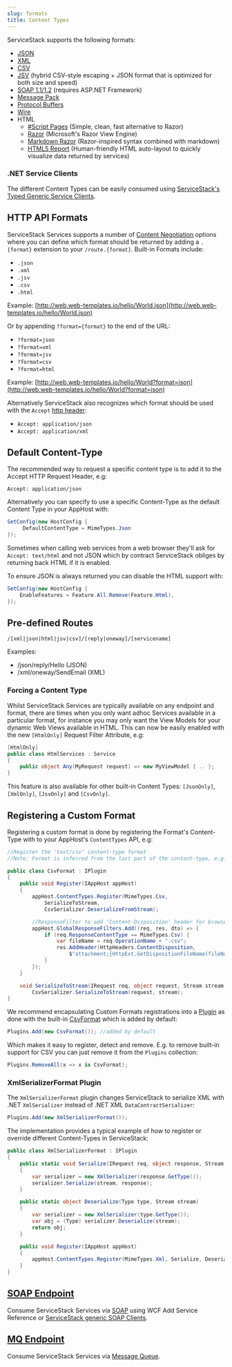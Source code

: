 ```yaml
---
slug: formats
title: Content Types
---
```


ServiceStack supports the following formats:

- [JSON](https://github.com/ServiceStack/ServiceStack.Text)
- [XML](https://docs.microsoft.com/en-us/dotnet/api/system.runtime.serialization.datacontractserializer)
- [CSV](/csv-format)
- [JSV](/jsv-format) (hybrid CSV-style escaping + JSON format that is optimized for both size and speed)
- [SOAP 1.1/1.2](/soap-support) (requires ASP.NET Framework)
- [Message Pack](/messagepack-format)
- [Protocol Buffers](/protobuf-format)
- [Wire](/wire-format)
- HTML
    - [#Script Pages](https://sharpscript.net/docs/sharp-pages) (Simple, clean, fast alternative to Razor)
    - [Razor](http://razor.servicestack.net) (Microsoft's Razor View Engine)
    - [Markdown Razor](/markdown-razor) (Razor-inspired syntax combined with markdown)
    - [HTML5 Report](/html5reportformat) (Human-friendly HTML auto-layout to quickly visualize data returned by services)

### .NET Service Clients

The different Content Types can be easily consumed using [ServiceStack's Typed Generic Service Clients](/csharp-client#httpwebrequest-service-clients).

## HTTP API Formats

ServiceStack Services supports a number of [Content Negotiation](/routing#content-negotiation) options where you can define which 
format should be returned by adding a `.{format}` extension to your `/route.{format}`. Built-in Formats include:

 - `.json`
 - `.xml`
 - `.jsv`
 - `.csv`
 - `.html`

Example: [http://web.web-templates.io/hello/World.json](http://web.web-templates.io/hello/World.json)

Or by appending `?format={format}` to the end of the URL:

- `?format=json`
- `?format=xml`
- `?format=jsv`
- `?format=csv`
- `?format=html`

Example: [http://web.web-templates.io/hello/World?format=json](http://web.web-templates.io/hello/World?format=json)

Alternatively ServiceStack also recognizes which format should be used with the `Accept` [http header](http://en.wikipedia.org/wiki/List_of_HTTP_header_fields):

- `Accept: application/json`
- `Accept: application/xml`

## Default Content-Type

The recommended way to request a specific content type is to add it to the Accept HTTP Request Header, e.g:

```
Accept: application/json
```

Alternatively you can specify to use a specific Content-Type as the default Content Type in your AppHost with:

```csharp
SetConfig(new HostConfig {
     DefaultContentType = MimeTypes.Json 
});
```

Sometimes when calling web services from a web browser they'll ask for `Accept: text/html` and not JSON which by contract ServiceStack obliges by returning back HTML if it is enabled.

To ensure JSON is always returned you can disable the HTML support with:

```csharp
SetConfig(new HostConfig {
    EnableFeatures = Feature.All.Remove(Feature.Html),
});
```

## Pre-defined Routes

    /[xml|json|html|jsv|csv]/[reply|oneway]/[servicename]

Examples:

 - /json/reply/Hello (JSON)
 - /xml/oneway/SendEmail (XML)

### Forcing a Content Type

Whilst ServiceStack Services are typically available on any endpoint and format, there are times when you only want adhoc Services available in a particular format, for instance you may only want the View Models for your dynamic Web Views available in HTML. This can now be easily enabled with the new `[HtmlOnly]` Request Filter Attribute, e.g:
    
```csharp
[HtmlOnly]
public class HtmlServices : Service
{
    public object Any(MyRequest request) => new MyViewModel { .. };
}
```

This feature is also available for other built-in Content Types: `[JsonOnly]`, `[XmlOnly]`, `[JsvOnly]` and `[CsvOnly]`.

## Registering a Custom Format

Registering a custom format is done by registering the Format's Content-Type with to your AppHost's `ContentTypes` API, e.g:

```csharp
//Register the 'text/csv' content-type format
//Note: Format is inferred from the last part of the content-type, e.g. 'csv'

public class CsvFormat : IPlugin
{
    public void Register(IAppHost appHost)
    {
        appHost.ContentTypes.Register(MimeTypes.Csv,
            SerializeToStream, 
            CsvSerializer.DeserializeFromStream);

        //ResponseFilter to add 'Content-Disposition' header for browsers to open in Spreadsheet
        appHost.GlobalResponseFilters.Add((req, res, dto) => {
            if (req.ResponseContentType == MimeTypes.Csv) {
                var fileName = req.OperationName + ".csv";
                res.AddHeader(HttpHeaders.ContentDisposition, 
                    $"attachment;{HttpExt.GetDispositionFileName(fileName)}");
            }
        });
    }

    void SerializeToStream(IRequest req, object request, Stream stream) =>
        CsvSerializer.SerializeToStream(request, stream);
}
```

We recommend encapsulating Custom Formats registrations into a [Plugin](/plugins) as done with the built-in 
[CsvFormat](https://github.com/ServiceStack/ServiceStack/blob/master/src/ServiceStack/Formats/CsvFormat.cs) which is added by default:

```csharp
Plugins.Add(new CsvFormat()); //added by default
```

Which makes it easy to register, detect and remove. E.g. to remove built-in support for CSV you can just remove it from the `Plugins` collection:

```csharp
Plugins.RemoveAll(x => x is CsvFormat);
```

### XmlSerializerFormat Plugin

The `XmlSerializerFormat` plugin changes ServiceStack to serialize XML with .NET `XmlSerializer` instead of .NET XML 
`DataContractSerializer`:

```csharp
Plugins.Add(new XmlSerializerFormat());
```

The implementation provides a typical example of how to register or override different Content-Types in ServiceStack:

```csharp
public class XmlSerializerFormat : IPlugin
{
    public static void Serialize(IRequest req, object response, Stream stream)
    {
        var serializer = new XmlSerializer(response.GetType());
        serializer.Serialize(stream, response);
    }

    public static object Deserialize(Type type, Stream stream)
    {
        var serializer = new XmlSerializer(type.GetType());
        var obj = (Type) serializer.Deserialize(stream);
        return obj;
    }

    public void Register(IAppHost appHost)
    {
        appHost.ContentTypes.Register(MimeTypes.Xml, Serialize, Deserialize);
    }
}
```

## [SOAP Endpoint](/soap-support)

Consume ServiceStack Services via [SOAP](/soap-support) using WCF Add Service Reference or [ServiceStack generic SOAP Clients](/csharp-client#httpwebrequest-service-clients).

## [MQ Endpoint](/messaging)

Consume ServiceStack Services via [Message Queue](/messaging).
